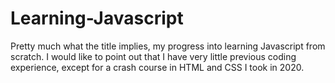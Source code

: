 # Learning-Javascript
  Pretty much what the title implies, my progress into learning Javascript from scratch.  I would like to point out that I have very little previous coding experience, except for a crash course in HTML and CSS I took in 2020.
